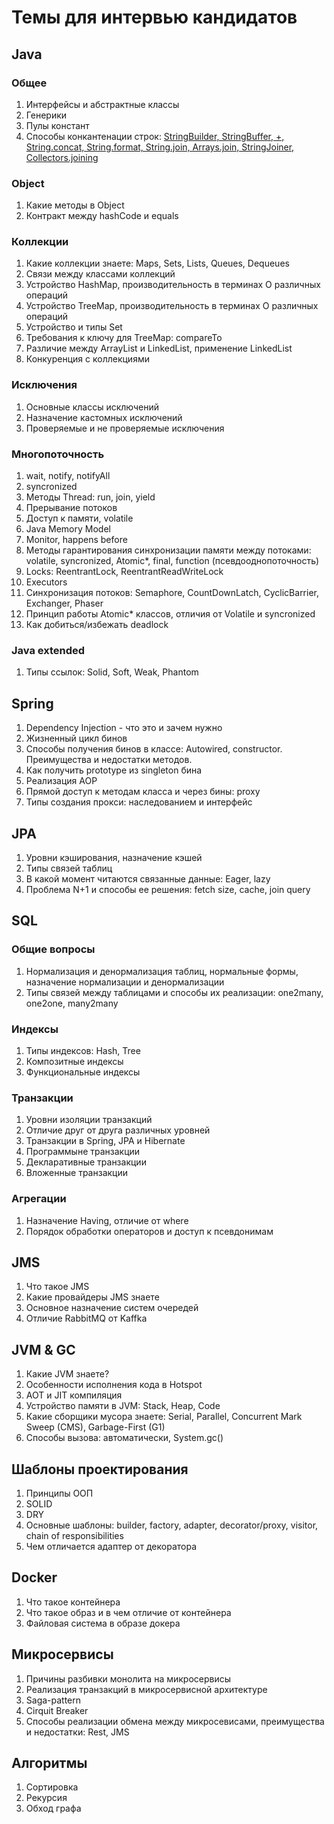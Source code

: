 # Темы для интервью кандидатов

## Java

### Общее
1. Интерфейсы и абстрактные классы
1. Генерики
1. Пулы констант
1. Способы конкантенации строк: [StringBuilder, StringBuffer, +, String.concat, String.format, String.join, Arrays.join, StringJoiner, Collectors.joining](https://www.baeldung.com/java-strings-concatenation)

### Object
1. Какие методы в Object
1. Контракт между hashCode и equals

### Коллекции

1. Какие коллекции знаете: Maps, Sets, Lists, Queues, Dequeues
1. Связи между классами коллекций
1. Устройство HashMap, производительность в терминах O различных операций
1. Устройство TreeMap, производительность в терминах O различных операций
1. Устройство и типы Set
1. Требования к ключу для TreeMap: compareTo
1. Различие между ArrayList и LinkedList, применение LinkedList
1. Конкуренция с коллекциями

### Исключения
1. Основные классы исключений
1. Назначение кастомных исключений
1. Проверяемые и не проверяемые исключения

### Многопоточность
1. wait, notify, notifyAll
1. syncronized
1. Методы Thread: run, join, yield
1. Прерывание потоков
1. Доступ к памяти, volatile
1. Java Memory Model
1. Monitor, happens before
1. Методы гарантирования синхронизации памяти между потоками: volatile, syncronized, Atomic*, final, function (псевдооднопоточность)
1. Locks: ReentrantLock, ReentrantReadWriteLock
1. Executors
1. Синхронизация потоков: Semaphore, CountDownLatch, CyclicBarrier, Exchanger<V>, Phaser
1. Принцип работы Atomic* классов, отличия от Volatile и syncronized
1. Как добиться/избежать deadlock
  
### Java extended
1. Типы ссылок: Solid, Soft, Weak, Phantom

## Spring
1. Dependency Injection - что это и зачем нужно
1. Жизненный цикл бинов
1. Способы получения бинов в классе: Autowired, constructor. Преимущества и недостатки методов.
1. Как получить prototype из singleton бина
1. Реализация AOP
1. Прямой доступ к методам класса и через бины: proxy
1. Типы создания прокси: наследованием и интерфейс

## JPA

1. Уровни кэширования, назначение кэшей
1. Типы связей таблиц
1. В какой момент читаются связанные данные: Eager, lazy
1. Проблема N+1 и способы ее решения: fetch size, cache, join query

## SQL

### Общие вопросы
1. Нормализация и денормализация таблиц, нормальные формы, назначение нормализации и денормализации
1. Типы связей между таблицами и способы их реализации: one2many, one2one, many2many

### Индексы
1. Типы индексов: Hash, Tree
1. Композитные индексы
1. Функциональные индексы

### Транзакции
1. Уровни изоляции транзакций
1. Отличие друг от друга различных уровней
1. Транзакции в Spring, JPA и Hibernate
1. Программыне транзакции
1. Декларативные транзакции
1. Вложенные транзакции

### Агрегации
1. Назначение Having, отличие от where
1. Порядок обработки операторов и доступ к псевдонимам

## JMS
1. Что такое JMS
1. Какие провайдеры JMS знаете
1. Основное назначение систем очередей
1. Отличие RabbitMQ от Kaffka

## JVM & GC
1. Какие JVM знаете?
1. Особенности исполнения кода в Hotspot
1. AOT и JIT компиляция
1. Устройство памяти в JVM: Stack, Heap, Code
1. Какие сборщики мусора знаете: Serial, Parallel, Concurrent Mark Sweep (CMS), Garbage-First (G1)
1. Способы вызова: автоматически, System.gc()

## Шаблоны проектирования
1. Принципы ООП
1. SOLID
1. DRY
1. Основные шаблоны: builder, factory, adapter, decorator/proxy, visitor, chain of responsibilities
1. Чем отличается адаптер от декоратора

## Docker
1. Что такое контейнера
1. Что такое образ и в чем отличие от контейнера
1. Файловая система в образе докера

## Микросервисы
1. Причины разбивки монолита на микросервисы
1. Реализация транзакций в микросервисной архитектуре
1. Saga-pattern
1. Cirquit Breaker
1. Способы реализации обмена между микросевисами, преимущества и недостатки: Rest, JMS

## Алгоритмы
1. Сортировка
1. Рекурсия
1. Обход графа

